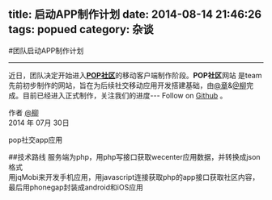 title: 启动APP制作计划
date: 2014-08-14 21:46:26
tags: popued
category: 杂谈
---
#团队启动APP制作计划

------

近日，团队决定开始进入[**POP社区**][1]的移动客户端制作阶段。**POP社区**网站 是team先前初步制作的网站，旨在为后续社交移动应用开发搭建基础，由[@章][2]&[@柳][3]完成。目前已经进入正式制作，关注我们的进度--- Follow on [Github][4] 。



作者 [@柳][3]     
2014 年 07月 30日 
<!--more-->
pop社交app应用

##技术路线
服务端为php，用php写接口获取wecenter应用数据，并转换成json格式  
用jqMobi来开发手机应用，用javascript连接获取php的app接口获取社区内容，最后用phonegap封装成android和iOS应用


[1]: http://m.popued.com/
[2]: http://www.huangang.net/
[3]: http://2dm.org/
[4]: https://github.com/popued/popwc